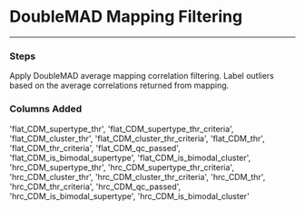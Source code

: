 # DoubleMAD Mapping Filtering
---

### Steps

Apply DoubleMAD average mapping correlation filtering. Label outliers based on the average correlations returned from mapping.


### Columns Added

'flat_CDM_supertype_thr', 'flat_CDM_supertype_thr_criteria', 'flat_CDM_cluster_thr', 'flat_CDM_cluster_thr_criteria', 'flat_CDM_thr', 'flat_CDM_thr_criteria', 'flat_CDM_qc_passed', 'flat_CDM_is_bimodal_supertype', 'flat_CDM_is_bimodal_cluster', 'hrc_CDM_supertype_thr', 'hrc_CDM_supertype_thr_criteria', 'hrc_CDM_cluster_thr', 'hrc_CDM_cluster_thr_criteria', 'hrc_CDM_thr', 'hrc_CDM_thr_criteria', 'hrc_CDM_qc_passed', 'hrc_CDM_is_bimodal_supertype', 'hrc_CDM_is_bimodal_cluster'
